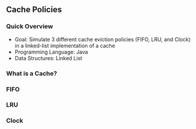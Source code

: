 ## Cache Policies

### Quick Overview
- Goal: Simulate 3 different cache eviction policies (FIFO, LRU, and Clock) in a linked-list implementation of a cache
- Programming Language: Java
- Data Structures: Linked List

### What is a Cache?

### FIFO

### LRU

### Clock
